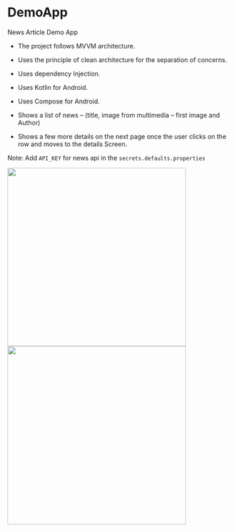 # DemoApp
News Article Demo App

*  The project follows MVVM architecture.
*  Uses the principle of clean architecture for the separation of concerns.
*  Uses dependency Injection.
*  Uses Kotlin for Android.
*  Uses Compose for Android.

*  Shows a list of news – (title, image from multimedia – first image and Author)
*  Shows a few more details on the next page once the user clicks on the row and moves to the details Screen.

Note: Add `API_KEY` for news api in the `secrets.defaults.properties`

<img src="https://github.com/mubarak1361/DemoApp/assets/3683912/3c6adf2f-1a09-4c4a-8caa-778ec617778a" height="400px"/> 
<img src="https://github.com/mubarak1361/DemoApp/assets/3683912/81c39dac-91e7-49f6-9c67-acb7819b3c1b" height="400px"/> 
